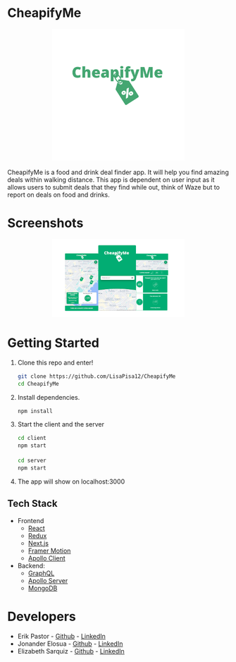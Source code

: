 # CheapifyMe
<p align="center">
  <img src="./client/public/logoGreen.png" width="300">
 </p> 
  
CheapifyMe is a food and drink deal finder app. It will help you find amazing deals within walking distance. This app is dependent on user input as it allows users to submit deals that they find while out, think of Waze but to report on deals on food and drinks.

# Screenshots

<p align="center">
  <img src="./client/public/screenshot.png" width="300">
 </p> 

# Getting Started
1. Clone this repo and enter!

   ```bash
   git clone https://github.com/LisaPisa12/CheapifyMe
   cd CheapifyMe
   ```

2. Install dependencies.

   ```bash
   npm install
   ```

3. Start the client and the server 
   ```bash
   cd client
   npm start
   
   cd server 
   npm start
   ```

4. The app will show on localhost:3000

## Tech Stack

* Frontend
  * [React](https://reactjs.org/)
  * [Redux](https://redux.js.org/)
  * [Next.js](https://nextjs.org/)
  * [Framer Motion](https://www.framer.com/motion/)
  * [Apollo Client](https://www.apollographql.com/docs/react/)
* Backend:
  * [GraphQL](https://graphql.org/)
  * [Apollo Server](https://www.apollographql.com/docs/)
  * [MongoDB](https://www.mongodb.com/)
 


# Developers
* Erik Pastor - [Github](https://github.com/erikpr1994) - [LinkedIn](https://www.linkedin.com/in/erikpr94/)
* Jonander Elosua - [Github](https://github.com/Jonandereg) - [LinkedIn](https://www.linkedin.com/in/jonander-elosua-41095654/)
* Elizabeth Sarquiz - [Github](https://github.com/LisaPisa12/) - [LinkedIn](https://www.linkedin.com/in/elizabeth-sarquiz-55513a1b9/)
